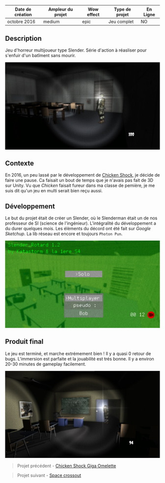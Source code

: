 <autotab></br><table><thead><tr><th>Date de création</th><th>Ampleur du projet</th><th>Wow effect</th><th>Type de projet </th><th>En Ligne</th></tr></thead><tbody><tr><td>octobre 2016</td><td>medium</td><td>epic</td><td>Jeu complet</td><td>NO</td></tr></tbody></table></autotab>

## Description

Jeu d'horreur multijoueur type Slender. Série d'action à réasliser pour s'enfuir d'un batîment sans mourir.

![](./medias/img5.jpg)

## Contexte

En 2016, un peu lassé par le développement de [Chicken Shock](/Jub_Biography/#projects/#ChickenShock_GigaOmelette), je décide de faire une pause. Ca faisait un bout de temps que je n'avais pas fait de 3D sur Unity. Vu que *Chicken* faisait fureur dans ma classe de pemière, je me suis dit qu'un jeu en multi serait bien reçu aussi. 


## Développement

Le but du projet était de créer un Slender, où le Slenderman était un de nos professeur de SI (science de l'ingénieur). L'intégralité du développement a du durer quelques mois. Les élèments du décord ont été fait sur *Google Sketchup*. La lib réseau est encore et toujours `Photon Pun`. 

![](./medias/img1.jpg)

## Produit final

Le jeu est terminé, et marche extrémement bien ! Il y a quasi 0 retour de bugs. L'immersion est parfaite et la jouabilité est trés bonne. Il y a environ 20-30 minutes de gameplay facilement.

![](./medias/img2.jpg)

<nextprojects>

> Projet précédent -  [Chicken Shock Giga Omelette](/Jub_Biography/#projects/#ChickenShock_GigaOmelette)

> Projet suivant -  [Space crossout](/Jub_Biography/#projects/#SpaceCrossout)

</nextprojects>